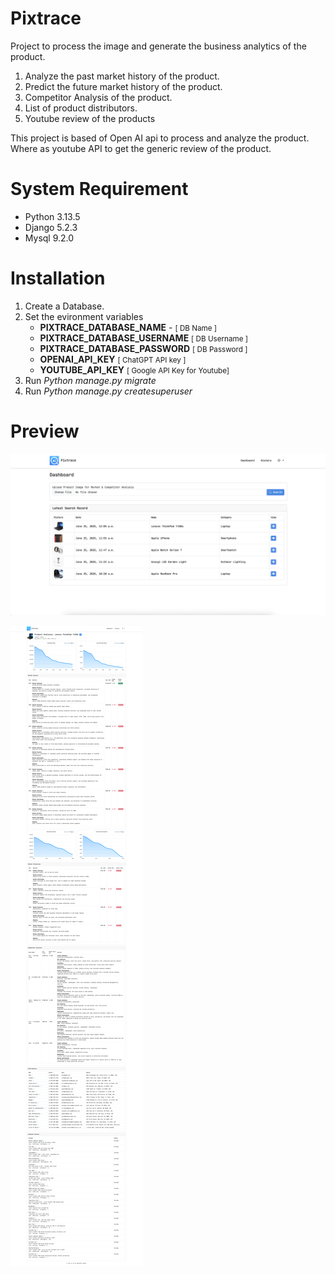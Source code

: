 # Pixtrace

Project to process the image and generate the business analytics of the product.

1. Analyze the past market history of the product.
2. Predict the future market history of the product.
3. Competitor Analysis of the product.
4. List of product distributors.
5. Youtube review of the products

This project is based of Open AI api to process and analyze the product.
Where as youtube API to get the generic review of the product.

# System Requirement

- Python 3.13.5
- Django 5.2.3
- Mysql 9.2.0

# Installation

1. Create a Database.
2. Set the evironment variables
    - <b>PIXTRACE_DATABASE_NAME</b>  - <small>[ DB Name ]</small>
    - <b>PIXTRACE_DATABASE_USERNAME</b> <small>[ DB Username ]</small>
    - <b>PIXTRACE_DATABASE_PASSWORD</b> <small>[ DB Password ]</small>
    - <b>OPENAI_API_KEY</b> <small>[ ChatGPT API key ]</small>
    - <b>YOUTUBE_API_KEY</b> <small>[ Google API Key for Youtube]</small>
3. Run <i>Python manage.py migrate</i>
4. Run <i>Python manage.py createsuperuser</i>

# Preview

![Alt text](static/images/preview1.png)

![Alt text](static/images/preview2.png)
